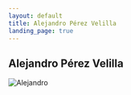 ```yaml
---
layout: default
title: Alejandro Pérez Velilla
landing_page: true
---
```


<div class="landing-container">
    <div class="text-and-image">
        <h2>Alejandro Pérez Velilla</h2>
        <img src="{{ '/assets/landing_photo.png' | relative_url }}" alt="Alejandro">
    </div>
</div>
